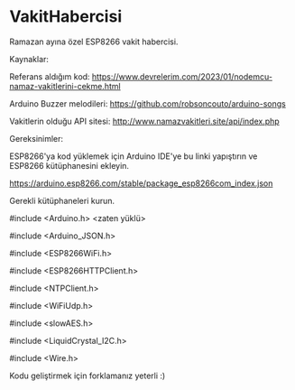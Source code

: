 # VakitHabercisi
 Ramazan ayına özel ESP8266 vakit habercisi.

Kaynaklar:

Referans aldığım kod: https://www.devrelerim.com/2023/01/nodemcu-namaz-vakitlerini-cekme.html


Arduino Buzzer melodileri: https://github.com/robsoncouto/arduino-songs


Vakitlerin olduğu API sitesi: http://www.namazvakitleri.site/api/index.php


Gereksinimler: 

ESP8266'ya kod yüklemek için Arduino IDE'ye bu linki yapıştırın
 ve ESP8266 kütüphanesini ekleyin.

https://arduino.esp8266.com/stable/package_esp8266com_index.json


Gerekli kütüphaneleri kurun.

#include <Arduino.h> <zaten yüklü>


#include <Arduino_JSON.h>


#include <ESP8266WiFi.h> <ESP8266 ile birlikte gelir>
 
 
#include <ESP8266HTTPClient.h> <ESP8266 ile birlikte gelir>
 
 
#include <NTPClient.h>
 
 
#include <WiFiUdp.h>
 
 
#include <slowAES.h>
 
 
#include <LiquidCrystal_I2C.h>
 
 
#include <Wire.h> <ESP8266 ile birlikte gelir>


Kodu geliştirmek için forklamanız yeterli :)
